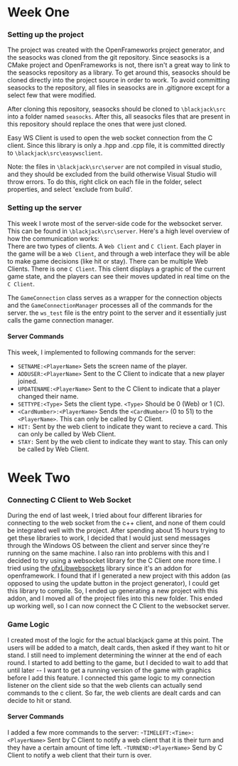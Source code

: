 # Week One

### Setting up the project
The project was created with the OpenFrameworks project generator, and the seasocks was cloned from the
git repository. Since seasocks is a CMake project and OpenFrameworks is not, there isn't a great way to link
to the seasocks repository as a library. To get around this, seasocks should be cloned directly into the project
source in order to work. To avoid committing seasocks to the repository, all files in seasocks are in .gitignore
except for a select few that were modified.    

After cloning this repository, seasocks should be cloned to ```\blackjack\src``` into a folder named ```seasocks```. After this,
all seasocks files that are present in this repository should replace the ones that were just cloned.    

Easy WS Client is used to open the web socket connection from the C client. Since this library is only a .hpp and .cpp file, it
is committed directly to ```\blackjack\src\easywsclient```.

Note: the files in ```\blackjack\src\server``` are not compiled in visual studio, and they should be excluded from the build otherwise
Visual Studio will throw errors. To do this, right click on each file in the folder, select properties, and select 'exclude from build'.    

### Setting up the server
This week I wrote most of the server-side code for the websocket server. This can be found in ```\blackjack\src\server```. Here's a high
level overview of how the communication works:  
There are two types of clients. A ```Web Client``` and ```C Client```. Each player in the game will be a ```Web Client```, and through
a web interface they will be able to make game decisions (like hit or stay). There can be multiple Web Clients. There is one ```C Client```. This
client displays a graphic of the current game state, and the players can see their moves updated in real time on the ```C Client```.    

The ```GameConnection``` class serves as a wrapper for the connection objects and the ```GameConnectionManager``` processes all of the commands for the server. the ```ws_test``` file is the entry point to the server and it essentially just calls the game connection manager.    

#### Server Commands
This week, I implemented to following commands for the server:  
- ```SETNAME:<PlayerName>``` Sets the screen name of the player.
- ```ADDUSER:<PlayerName>``` Sent to the C Client to indicate that a new player joined.
- ```UPDATENAME:<PlayerName>``` Sent to the C Client to indicate that a player changed their name.
- ```SETTYPE:<Type>``` Sets the client type. ```<Type>``` Should be 0 (Web) or 1 (C).
- ```<CardNumber>:<PlayerName>``` Sends the ```<CardNumber>``` (0 to 51) to the ```<PlayerName>```. This can only be called by C Client.
- ```HIT:``` Sent by the web client to indicate they want to recieve a card. This can only be called by Web Client.
- ```STAY:``` Sent by the web client to indicate they want to stay. This can only be called by Web Client.

# Week Two
### Connecting C Client to Web Socket
During the end of last week, I tried about four different libraries for connecting to the web socket from the c++ client,
and none of them could be integrated well with the project. After spending about 15 hours trying to get these libraries to work,
I decided that I would just send messages through the Windows OS between the client and server since they're running on the same
machine. I also ran into problems with this and I decided to try using a websocket library for the C Client one more time. I tried using the
[ofxLibwebsockets](https://github.com/robotconscience/ofxLibwebsockets) library since it's an addon for openframework. I found that 
if I generated a new project with this addon (as opposed to using the update button in the project generator), I could get this library
to compile. So, I ended up generating a new project with this addon, and I moved all of the project files into this new folder. This
ended up working well, so I can now connect the C Client to the websocket server.

### Game Logic
I created most of the logic for the actual blackjack game at this point. The users will be added to a match, dealt cards, then asked if they
want to hit or stand. I still need to implement determining the winner at the end of each round. I started to add betting to the game, but I decided
to wait to add that until later -- I want to get a running version of the game with graphics before I add this feature. I connected this game
logic to my connection listener on the client side so that the web clients can actually send commands to the c client. So far, the web clients
are dealt cards and can decide to hit or stand.

#### Server Commands
I added a few more commands to the server:
-```TIMELEFT:<Time>:<PlayerName>``` Sent by C Client to notify a web client that it is their turn and they have a certain amount of time left.
-```TURNEND:<PlayerName>``` Send by C Client to notify a web client that their turn is over.